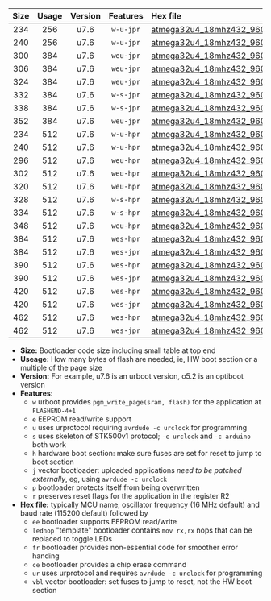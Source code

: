 |Size|Usage|Version|Features|Hex file|
|:-:|:-:|:-:|:-:|:--|
|234|256|u7.6|`w-u-jpr`|[atmega32u4_18mhz432_9600bps_ur_vbl.hex](https://raw.githubusercontent.com/stefanrueger/urboot/main/atmega32u4_18mhz432_9600bps_ur_vbl.hex)|
|240|256|u7.6|`w-u-jpr`|[atmega32u4_18mhz432_9600bps_lednop_ur_vbl.hex](https://raw.githubusercontent.com/stefanrueger/urboot/main/atmega32u4_18mhz432_9600bps_lednop_ur_vbl.hex)|
|300|384|u7.6|`weu-jpr`|[atmega32u4_18mhz432_9600bps_ee_ur_vbl.hex](https://raw.githubusercontent.com/stefanrueger/urboot/main/atmega32u4_18mhz432_9600bps_ee_ur_vbl.hex)|
|306|384|u7.6|`weu-jpr`|[atmega32u4_18mhz432_9600bps_ee_lednop_ur_vbl.hex](https://raw.githubusercontent.com/stefanrueger/urboot/main/atmega32u4_18mhz432_9600bps_ee_lednop_ur_vbl.hex)|
|324|384|u7.6|`weu-jpr`|[atmega32u4_18mhz432_9600bps_ee_lednop_fr_ur_vbl.hex](https://raw.githubusercontent.com/stefanrueger/urboot/main/atmega32u4_18mhz432_9600bps_ee_lednop_fr_ur_vbl.hex)|
|332|384|u7.6|`w-s-jpr`|[atmega32u4_18mhz432_9600bps_vbl.hex](https://raw.githubusercontent.com/stefanrueger/urboot/main/atmega32u4_18mhz432_9600bps_vbl.hex)|
|338|384|u7.6|`w-s-jpr`|[atmega32u4_18mhz432_9600bps_lednop_vbl.hex](https://raw.githubusercontent.com/stefanrueger/urboot/main/atmega32u4_18mhz432_9600bps_lednop_vbl.hex)|
|352|384|u7.6|`weu-jpr`|[atmega32u4_18mhz432_9600bps_ee_lednop_fr_ce_ur_vbl.hex](https://raw.githubusercontent.com/stefanrueger/urboot/main/atmega32u4_18mhz432_9600bps_ee_lednop_fr_ce_ur_vbl.hex)|
|234|512|u7.6|`w-u-hpr`|[atmega32u4_18mhz432_9600bps_ur.hex](https://raw.githubusercontent.com/stefanrueger/urboot/main/atmega32u4_18mhz432_9600bps_ur.hex)|
|240|512|u7.6|`w-u-hpr`|[atmega32u4_18mhz432_9600bps_lednop_ur.hex](https://raw.githubusercontent.com/stefanrueger/urboot/main/atmega32u4_18mhz432_9600bps_lednop_ur.hex)|
|296|512|u7.6|`weu-hpr`|[atmega32u4_18mhz432_9600bps_ee_ur.hex](https://raw.githubusercontent.com/stefanrueger/urboot/main/atmega32u4_18mhz432_9600bps_ee_ur.hex)|
|302|512|u7.6|`weu-hpr`|[atmega32u4_18mhz432_9600bps_ee_lednop_ur.hex](https://raw.githubusercontent.com/stefanrueger/urboot/main/atmega32u4_18mhz432_9600bps_ee_lednop_ur.hex)|
|320|512|u7.6|`weu-hpr`|[atmega32u4_18mhz432_9600bps_ee_lednop_fr_ur.hex](https://raw.githubusercontent.com/stefanrueger/urboot/main/atmega32u4_18mhz432_9600bps_ee_lednop_fr_ur.hex)|
|328|512|u7.6|`w-s-hpr`|[atmega32u4_18mhz432_9600bps.hex](https://raw.githubusercontent.com/stefanrueger/urboot/main/atmega32u4_18mhz432_9600bps.hex)|
|334|512|u7.6|`w-s-hpr`|[atmega32u4_18mhz432_9600bps_lednop.hex](https://raw.githubusercontent.com/stefanrueger/urboot/main/atmega32u4_18mhz432_9600bps_lednop.hex)|
|348|512|u7.6|`weu-hpr`|[atmega32u4_18mhz432_9600bps_ee_lednop_fr_ce_ur.hex](https://raw.githubusercontent.com/stefanrueger/urboot/main/atmega32u4_18mhz432_9600bps_ee_lednop_fr_ce_ur.hex)|
|384|512|u7.6|`wes-hpr`|[atmega32u4_18mhz432_9600bps_ee.hex](https://raw.githubusercontent.com/stefanrueger/urboot/main/atmega32u4_18mhz432_9600bps_ee.hex)|
|384|512|u7.6|`wes-jpr`|[atmega32u4_18mhz432_9600bps_ee_vbl.hex](https://raw.githubusercontent.com/stefanrueger/urboot/main/atmega32u4_18mhz432_9600bps_ee_vbl.hex)|
|390|512|u7.6|`wes-hpr`|[atmega32u4_18mhz432_9600bps_ee_lednop.hex](https://raw.githubusercontent.com/stefanrueger/urboot/main/atmega32u4_18mhz432_9600bps_ee_lednop.hex)|
|390|512|u7.6|`wes-jpr`|[atmega32u4_18mhz432_9600bps_ee_lednop_vbl.hex](https://raw.githubusercontent.com/stefanrueger/urboot/main/atmega32u4_18mhz432_9600bps_ee_lednop_vbl.hex)|
|420|512|u7.6|`wes-hpr`|[atmega32u4_18mhz432_9600bps_ee_lednop_fr.hex](https://raw.githubusercontent.com/stefanrueger/urboot/main/atmega32u4_18mhz432_9600bps_ee_lednop_fr.hex)|
|420|512|u7.6|`wes-jpr`|[atmega32u4_18mhz432_9600bps_ee_lednop_fr_vbl.hex](https://raw.githubusercontent.com/stefanrueger/urboot/main/atmega32u4_18mhz432_9600bps_ee_lednop_fr_vbl.hex)|
|462|512|u7.6|`wes-hpr`|[atmega32u4_18mhz432_9600bps_ee_lednop_fr_ce.hex](https://raw.githubusercontent.com/stefanrueger/urboot/main/atmega32u4_18mhz432_9600bps_ee_lednop_fr_ce.hex)|
|462|512|u7.6|`wes-jpr`|[atmega32u4_18mhz432_9600bps_ee_lednop_fr_ce_vbl.hex](https://raw.githubusercontent.com/stefanrueger/urboot/main/atmega32u4_18mhz432_9600bps_ee_lednop_fr_ce_vbl.hex)|

- **Size:** Bootloader code size including small table at top end
- **Useage:** How many bytes of flash are needed, ie, HW boot section or a multiple of the page size
- **Version:** For example, u7.6 is an urboot version, o5.2 is an optiboot version
- **Features:**
  + `w` urboot provides `pgm_write_page(sram, flash)` for the application at `FLASHEND-4+1`
  + `e` EEPROM read/write support
  + `u` uses urprotocol requiring `avrdude -c urclock` for programming
  + `s` uses skeleton of STK500v1 protocol; `-c urclock` and `-c arduino` both work
  + `h` hardware boot section: make sure fuses are set for reset to jump to boot section
  + `j` vector bootloader: uploaded applications *need to be patched externally*, eg, using `avrdude -c urclock`
  + `p` bootloader protects itself from being overwritten
  + `r` preserves reset flags for the application in the register R2
- **Hex file:** typically MCU name, oscillator frequency (16 MHz default) and baud rate (115200 default) followed by
  + `ee` bootloader supports EEPROM read/write
  + `lednop` "template" bootloader contains `mov rx,rx` nops that can be replaced to toggle LEDs
  + `fr` bootloader provides non-essential code for smoother error handing
  + `ce` bootloader provides a chip erase command
  + `ur` uses urprotocol and requires `avrdude -c urclock` for programming
  + `vbl` vector bootloader: set fuses to jump to reset, not the HW boot section
